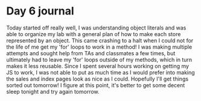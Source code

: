 # Day 6 journal

Today started off really well, I was understanding object literals and was able to organize my lab with a general plan of how to make each store represented by an object. This came crashing to a halt when I could not for the life of me get my 'for' loops to work in a method! I was making multiple attempts and sought help from TAs and classmates a few times, but ultimately had to leave my 'for' loops outside of my methods, which in turn makes it less reusable. Since I spent several hours working on getting my JS to work, I was not able to put as much time as I would prefer into making the sales and index pages look as nice as I could. Hopefully I'll get things sorted out tomorrow! I figure at this point, it's better to get some decent sleep tonight and try again tomorrow.
